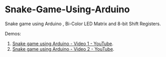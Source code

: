 # Snake-Game-Using-Arduino
Snake game using Arduino , Bi-Color LED Matrix and 8-bit Shift Registers.

Demos:

1. [Snake game using Arduino - Video 1 - YouTube](https://www.youtube.com/watch?v=hFdk3pV64Ho).
2. [Snake game using Arduino - Video 2 - YouTube](https://www.youtube.com/watch?v=0tzym56Eqnk).
